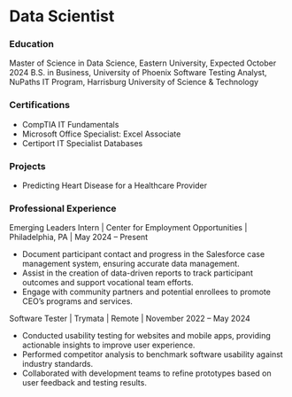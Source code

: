 # Data Scientist

### Education
Master of Science in Data Science, Eastern University, Expected October 2024
B.S. in Business, University of Phoenix
Software Testing Analyst, NuPaths IT Program, Harrisburg University of Science & Technology

### Certifications
- CompTIA IT Fundamentals
- Microsoft Office Specialist: Excel Associate
- Certiport IT Specialist Databases

### Projects
- Predicting Heart Disease for a Healthcare Provider

### Professional Experience
Emerging Leaders Intern | Center for Employment Opportunities | Philadelphia, PA | May 2024 – Present
- Document participant contact and progress in the Salesforce case management system, ensuring accurate data management.
-	Assist in the creation of data-driven reports to track participant outcomes and support vocational team efforts.
-	Engage with community partners and potential enrollees to promote CEO’s programs and services.
  
Software Tester | Trymata | Remote | November 2022 – May 2024
-	Conducted usability testing for websites and mobile apps, providing actionable insights to improve user experience.
-	Performed competitor analysis to benchmark software usability against industry standards.
-	Collaborated with development teams to refine prototypes based on user feedback and testing results.


